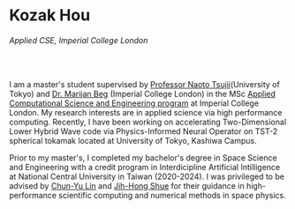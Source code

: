 # Kozak Hou

###### Applied CSE, Imperial College London

<br>

I am a master's student supervised by [Professor Naoto Tsujii](https://fusion.k.u-tokyo.ac.jp/index_e.html)(University of Tokyo) and [Dr. Marijan Beg](https://profiles.imperial.ac.uk/m.beg) (Imperial College London) in the MSc [Applied Computational Science and Engineering program](https://www.imperial.ac.uk/study/courses/postgraduate-taught/applied-computational-science/) at Imperial College London. My research interests are in applied science via high performance computing. Recently, I have been working on accelerating Two-Dimensional Lower Hybrid Wave code via Physics-Informed Neural Operator on TST-2 spherical tokamak located at University of Tokyo, Kashiwa Campus.

Prior to my master's, I completed my bachelor's degree in Space Science and Engineering with a credit program in Interdicipline Artificial Intilligence at National Central University in Taiwan (2020-2024). I was privileged to be advised by [Chun-Yu Lin](https://sites.google.com/site/lincytw/) and [Jih-Hong Shue](https://scholars.ncu.edu.tw/en/persons/jih-hong-shue) for their guidance in high-performance scientific computing and numerical methods in space physics.
